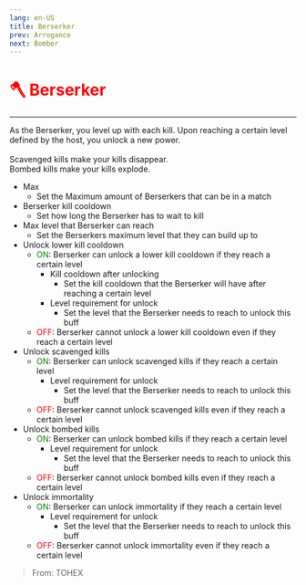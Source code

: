 ```yaml
---
lang: en-US
title: Berserker
prev: Arrogance
next: Bomber
---
```


# <font color=red>🪓 <b>Berserker</b></font> <Badge text="Killing" type="tip" vertical="middle"/>
---

As the Berserker, you level up with each kill. Upon reaching a certain level defined by the host, you unlock a new power.<br><br>
Scavenged kills make your kills disappear.<br>
Bombed kills make your kills explode.

* Max
  * Set the Maximum amount of Berserkers that can be in a match
* Berserker kill cooldown
  * Set how long the Berserker has to wait to kill
* Max level that Berserker can reach
  * Set the Berserkers maximum level that they can build up to
* Unlock lower kill cooldown
  * <font color=green>ON</font>: Berserker can unlock a lower kill cooldown if they reach a certain level
    * Kill cooldown after unlocking
      * Set the kill cooldown that the Berserker will have after reaching a certain level
    * Level requirement for unlock
      * Set the level that the Berserker needs to reach to unlock this buff
  * <font color=red>OFF</font>: Berserker cannot unlock a lower kill cooldown even if they reach a certain level
* Unlock scavenged kills
  * <font color=green>ON</font>: Berserker can unlock scavenged kills if they reach a certain level
    * Level requirement for unlock
      * Set the level that the Berserker needs to reach to unlock this buff
  * <font color=red>OFF</font>: Berserker cannot unlock scavenged kills even if they reach a certain level
* Unlock bombed kills
  * <font color=green>ON</font>: Berserker can unlock bombed kills if they reach a certain level
    * Level requirement for unlock
      * Set the level that the Berserker needs to reach to unlock this buff
  * <font color=red>OFF</font>: Berserker cannot unlock bombed kills even if they reach a certain level
* Unlock immortality
  * <font color=green>ON</font>: Berserker can unlock immortality if they reach a certain level
    * Level requirement for unlock
      * Set the level that the Berserker needs to reach to unlock this buff
  * <font color=red>OFF</font>: Berserker cannot unlock immortality even if they reach a certain level

> From: TOHEX